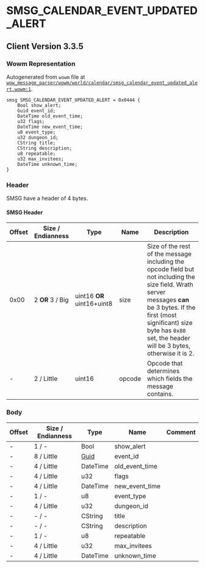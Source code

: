 # SMSG_CALENDAR_EVENT_UPDATED_ALERT

## Client Version 3.3.5

### Wowm Representation

Autogenerated from `wowm` file at [`wow_message_parser/wowm/world/calendar/smsg_calendar_event_updated_alert.wowm:1`](https://github.com/gtker/wow_messages/tree/main/wow_message_parser/wowm/world/calendar/smsg_calendar_event_updated_alert.wowm#L1).
```rust,ignore
smsg SMSG_CALENDAR_EVENT_UPDATED_ALERT = 0x0444 {
    Bool show_alert;
    Guid event_id;
    DateTime old_event_time;
    u32 flags;
    DateTime new_event_time;
    u8 event_type;
    u32 dungeon_id;
    CString title;
    CString description;
    u8 repeatable;
    u32 max_invitees;
    DateTime unknown_time;
}
```
### Header

SMSG have a header of 4 bytes.

#### SMSG Header

| Offset | Size / Endianness | Type   | Name   | Description |
| ------ | ----------------- | ------ | ------ | ----------- |
| 0x00   | 2 **OR** 3 / Big           | uint16 **OR** uint16+uint8 | size | Size of the rest of the message including the opcode field but not including the size field. Wrath server messages **can** be 3 bytes. If the first (most significant) size byte has `0x80` set, the header will be 3 bytes, otherwise it is 2.|
| -      | 2 / Little| uint16 | opcode | Opcode that determines which fields the message contains. |

### Body

| Offset | Size / Endianness | Type | Name | Comment |
| ------ | ----------------- | ---- | ---- | ------- |
| - | 1 / - | Bool | show_alert |  |
| - | 8 / Little | [Guid](../types/packed-guid.md) | event_id |  |
| - | 4 / Little | DateTime | old_event_time |  |
| - | 4 / Little | u32 | flags |  |
| - | 4 / Little | DateTime | new_event_time |  |
| - | 1 / - | u8 | event_type |  |
| - | 4 / Little | u32 | dungeon_id |  |
| - | - / - | CString | title |  |
| - | - / - | CString | description |  |
| - | 1 / - | u8 | repeatable |  |
| - | 4 / Little | u32 | max_invitees |  |
| - | 4 / Little | DateTime | unknown_time |  |

